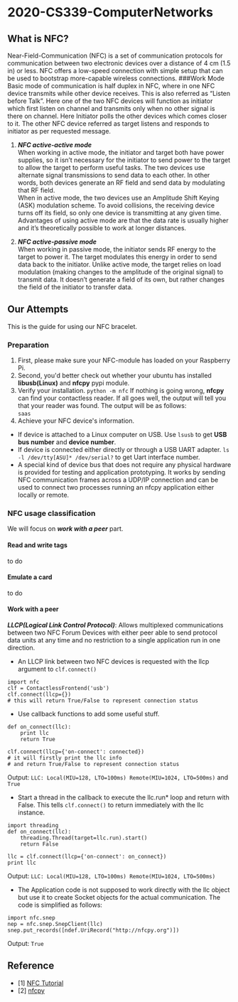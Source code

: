 # 2020-CS339-ComputerNetworks
## What is NFC?
Near-Field-Communication (NFC) is a set of communication protocols for communication 
between two electronic devices over a distance of 4 cm (1.5 in) or less.
NFC offers a low-speed connection with simple setup that can be used to bootstrap more-capable wireless connections.
###Work Mode
Basic mode of communication is half duplex in NFC, where in one NFC device transmits while other device receives. 
This is also referred as “Listen before Talk”. Here one of the two NFC devices will function as initiator which 
first listen on channel and transmits only when no other signal is there on channel. Here Initiator polls 
the other devices which comes closer to it. The other NFC device referred as target listens and responds to initiator as per requested message.
1. ***NFC active-active mode***\
   When working in active mode, the initiator and target both have power supplies, so it isn’t necessary for the initiator 
   to send power to the target to allow the target to perform useful tasks. The two devices use alternate signal transmissions to send data to each other. 
   In other words, both devices generate an RF field and send data by modulating that RF field.\
   When in active mode, the two devices use an Amplitude Shift Keying (ASK) modulation scheme. To avoid collisions, 
   the receiving device turns off its field, so only one device is transmitting at any given time. Advantages of using active mode are that the data rate is usually higher 
   and it’s theoretically possible to work at longer distances.
   
2. ***NFC active-passive mode***\
   When working in passive mode, the initiator sends RF energy to the target to power it. The target modulates this energy 
   in order to send data back to the initiator. Unlike active mode, the target relies on load modulation (making changes to 
   the amplitude of the original signal) to transmit data. It doesn’t generate a field of its own, but rather changes the field of the initiator to transfer data.

## Our Attempts
This is the guide for using our NFC bracelet.

### Preparation
1. First, please make sure your NFC-module has loaded on your Raspberry Pi. 
2. Second, you'd better check out whether your ubuntu has installed **libusb(Linux)** and  **nfcpy** pypi module.
3. Verify your installation. ``python -m nfc`` If nothing is going wrong, **nfcpy** can find your contactless reader. If all goes well, the output will tell you that your reader was found.
The output will be as follows: \
``saas`` 
4. Achieve your NFC device's information. 
* If device is attached to a Linux computer on USB. Use ``lsusb`` to get **USB bus number** and **device number**. 
* If device is connected either directly or through a USB UART adapter. ``ls -l /dev/tty[ASU]* /dev/serial?`` to get Uart interface number.
* A special kind of device bus that does not require any physical hardware is provided for testing and application prototyping. 
It works by sending NFC communication frames across a UDP/IP connection and can be used to connect two processes running an nfcpy application either locally or remote.
### NFC usage classification
We will focus on ***work with a peer*** part.
#### Read and write tags
to do
#### Emulate a card
to do 
#### Work with a peer
***LLCP(Logical Link Control Protocol)***: Allows multiplexed communications 
between two NFC Forum Devices with either peer able to send protocol data units 
at any time and no restriction to a single application run in one direction.
* An LLCP link between two NFC devices is requested with the llcp argument to ``clf.connect()``
```
import nfc
clf = ContactlessFrontend('usb')
clf.connect(llcp={})
# this will return True/False to represent connection status
```
* Use callback functions to add some useful stuff.
```
def on_connect(llc):
    print llc
    return True

clf.connect(llcp={'on-connect': connected})
# it will firstly print the llc info
# and return True/False to represent connection status
```
Output: ``LLC: Local(MIU=128, LTO=100ms) Remote(MIU=1024, LTO=500ms)``
and ``True``
* Start a thread in the callback to execute the llc.run* loop and return with False. 
This tells ``clf.connect()`` to return immediately with the llc instance.
```
import threading
def on_connect(llc):
    threading.Thread(target=llc.run).start()
    return False

llc = clf.connect(llcp={'on-connect': on_connect})
print llc
```
Output: ``LLC: Local(MIU=128, LTO=100ms) Remote(MIU=1024, LTO=500ms)``
* The Application code is not supposed to work directly with the llc object 
but use it to create Socket objects for the actual communication. The code 
is simplified as follows:
```
import nfc.snep
nep = nfc.snep.SnepClient(llc)
snep.put_records([ndef.UriRecord("http://nfcpy.org")])
```
Output: ``True``

## Reference
- [1] [NFC Tutorial](https://iotpoint.wordpress.com/nfc-tutorial/)
- [2] [nfcpy](https://nfcpy.readthedocs.io/en/latest/topics/get-started.html)